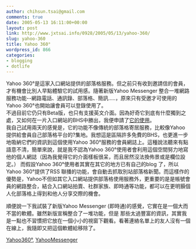 ```yaml
---
author: chihsun.tsai@gmail.com
comments: true
date: 2005-05-13 16:11:00+00:00
layout: post
link: http://www.jxtsai.info/0928/2005/05/13/yahoo-360/
slug: yahoo-360
title: Yahoo 360°
wordpress_id: 866
categories:
- blogging
- dotlife
---
```


Yahoo 360°是這家入口網站提供的部落格服務。但之前只有收到邀請信的會員，才有機會比別人早點體驗它的試用感。隨著新版Yahoo Messenger 整合一堆網路服務功能--網路電話、通訊錄、部落格、簡訊.....，原來只有受邀才可使用的Yahoo 360°也開始讓會員可以登錄使用了。  
不過目前它仍只有Beta版，也只有支援英文介面。因為好奇它到底有什麼獨到之處，又如何在一片入口網站的BHS中勝出，我便申請了[它的使用](http://www.jxtsai.info/blog/)。  
我自己試用兩天的感覺是，它的功能不像傳統的部落格寄居服務，比較像Yahoo 提供給會員自己部落格平台的?集地。我想這是區隔許多免費的BHS，也更進一步地吸納它們的資訊到這個使用Yahoo 360°服務的會員網誌上。這種說法聽來有點語意不清，簡單來說，就是我不認為Yahoo 360°使用者會利用這個空間努力地寫他的個人網誌（因為我覺得它的介面樣板很呆，而且居然沒法換佈景或是欄位設定。） 而假設Yahoo 360°使用者其實在其它的地方已有自己的blog 了，所以Yahoo 360°提供了RSS 聯播的功能，會自動去抓取別站部落格新聞。而這樣作的優勢是，Yahoo不但如其它入口網站提供部落格使用服務外，更重要的是是帳號會員的網路整合，結合入口網站拍賣、社群家族、即時通等功能，都可以在更明顥個人化部落格上得到和他人分享交際的機會。  
  
順便說一下我試裝了新版Yahoo Messenger (即時通)的感覺，它實在是一個大而不當的軟體。雖然新版宣稱整合了一堆功能，但是 那些太過豐富的資訊，其實我是一點也不習慣把它放在一個小小的視窗下觀看。看著連絡名單上的友人沒有一個在線上，我隨即又把這個軟體給移除了。  
  
  
[Yahoo360°](http://www.jxtsai.info/blog/), [YahooMessenger](http://www.jxtsai.info/blog/)

